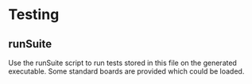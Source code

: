 # Testing

## runSuite
Use the runSuite script to run tests stored in this file on the generated executable. Some standard boards are provided which could be loaded.
